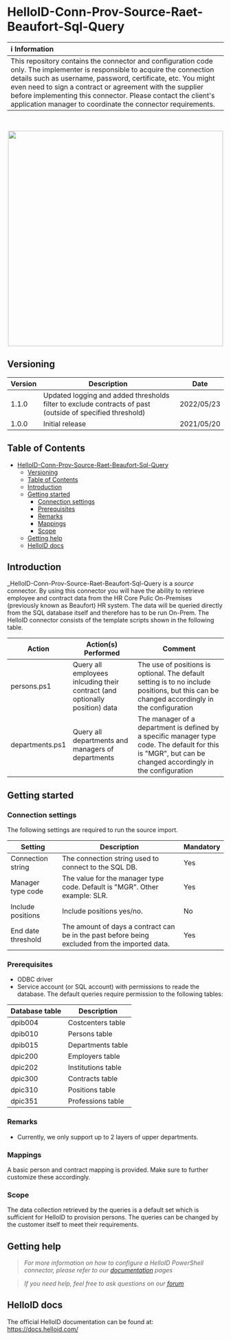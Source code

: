 # HelloID-Conn-Prov-Source-Raet-Beaufort-Sql-Query

| :information_source: Information |
|:---------------------------|
| This repository contains the connector and configuration code only. The implementer is responsible to acquire the connection details such as username, password, certificate, etc. You might even need to sign a contract or agreement with the supplier before implementing this connector. Please contact the client's application manager to coordinate the connector requirements.       |
<br />
<p align="center">
  <img src="https://www.tools4ever.nl/connector-logos/vismaraet-logo.png" width="500">
</p>

## Versioning
| Version | Description | Date |
| - | - | - |
| 1.1.0   | Updated logging and added thresholds filter to exclude contracts of past (outside of specified threshold) | 2022/05/23  |
| 1.0.0   | Initial release | 2021/05/20  |

<!-- TABLE OF CONTENTS -->
## Table of Contents
- [HelloID-Conn-Prov-Source-Raet-Beaufort-Sql-Query](#helloid-conn-prov-source-raet-beaufort-sql-query)
  - [Versioning](#versioning)
  - [Table of Contents](#table-of-contents)
  - [Introduction](#introduction)
  - [Getting started](#getting-started)
    - [Connection settings](#connection-settings)
    - [Prerequisites](#prerequisites)
    - [Remarks](#remarks)
    - [Mappings](#mappings)
    - [Scope](#scope)
  - [Getting help](#getting-help)
  - [HelloID docs](#helloid-docs)

## Introduction
_HelloID-Conn-Prov-Source-Raet-Beaufort-Sql-Query is a _source_ connector. By using this connector you will have the ability to retrieve employee and contract data from the HR Core Pulic On-Premises (previously known as Beaufort) HR system. The data will be queried directly from the SQL database itself and therefore has to be run On-Prem.
The HelloID connector consists of the template scripts shown in the following table.


| Action          | Action(s) Performed                                                         | Comment                           | 
| --------------- | --------------------------------------------------------------------------- | --------------------------------  |
| persons.ps1     | Query all employees inlcuding their contract (and optionally position) data | The use of positions is optional. The default setting is to no include positions, but this can be changed accordingly in the configuration  |
| departments.ps1 | Query all departments and managers of departments                           | The manager of a department is defined by a specific manager type code. The default for this is "MGR", but can be changed accordingly in the configuration |


## Getting started
### Connection settings
The following settings are required to run the source import.

| Setting             | Description                                                                                     | Mandatory   |
| ------------------- | ----------------------------------------------------------------------------------------------- | ----------- |
| Connection string   | The connection string used to connect to the SQL DB.                                            | Yes         |
| Manager type code   | The value for the manager type code. Default is "MGR". Other example: SLR.                      | Yes         |
| Include positions   | Include positions yes/no.                                                                       | No          |
| End date threshold  | The amount of days a contract can be in the past before being excluded from the imported data.  | Yes         |

### Prerequisites
- ODBC driver
- Service account (or SQL account) with permissions to reade the database. The default queries require permission to the following tables:

| Database table            | Description            |
| ------------------------- | ---------------------- |
| dpib004                   | Costcenters table      |
| dpib010                   | Persons table          |
| dpib015                   | Departments table      |
| dpic200                   | Employers table        |
| dpic202                   | Institutions table     |
| dpic300                   | Contracts table        |
| dpic310                   | Positions table        |
| dpic351                   | Professions table      |

### Remarks
 - Currently, we only support up to 2 layers of upper departments.

### Mappings
A basic person and contract mapping is provided. Make sure to further customize these accordingly.

### Scope
The data collection retrieved by the queries is a default set which is sufficient for HelloID to provision persons.
The queries can be changed by the customer itself to meet their requirements.

## Getting help
> _For more information on how to configure a HelloID PowerShell connector, please refer to our [documentation](https://docs.helloid.com/hc/en-us/articles/360012558020-Configure-a-custom-PowerShell-target-system) pages_

> _If you need help, feel free to ask questions on our [forum](https://forum.helloid.com)_

## HelloID docs
The official HelloID documentation can be found at: https://docs.helloid.com/
